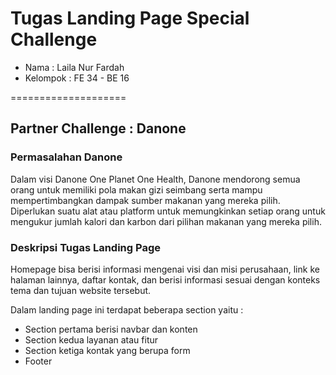 # Tugas Landing Page Special Challenge

* Nama : Laila Nur Fardah
* Kelompok : FE 34 - BE 16

====================

## Partner Challenge : Danone

### Permasalahan Danone
Dalam visi Danone One Planet One Health, Danone mendorong semua orang untuk memiliki pola makan gizi seimbang serta mampu mempertimbangkan dampak sumber makanan yang mereka pilih. Diperlukan suatu alat atau platform untuk memungkinkan setiap orang untuk mengukur jumlah kalori dan karbon dari pilihan makanan yang mereka pilih.

### Deskripsi Tugas Landing Page
Homepage bisa berisi informasi mengenai visi dan misi perusahaan, link ke halaman lainnya, daftar kontak, dan berisi informasi sesuai dengan konteks tema dan tujuan website tersebut.

Dalam landing page ini terdapat beberapa section yaitu :
* Section pertama berisi navbar dan konten 
* Section kedua layanan atau fitur 
* Section ketiga kontak yang berupa form 
* Footer
